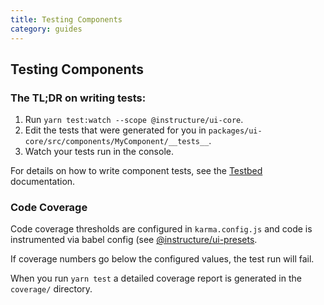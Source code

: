 ```yaml
---
title: Testing Components
category: guides
---
```


## Testing Components

### The TL;DR on writing tests:

1. Run `yarn test:watch --scope @instructure/ui-core`.
1. Edit the tests that were generated for you in `packages/ui-core/src/components/MyComponent/__tests__`.
1. Watch your tests run in the console.

For details on how to write component tests, see the [Testbed](#ui-testbed) documentation.

### Code Coverage

Code coverage thresholds are configured in `karma.config.js` and code is instrumented
via babel config (see [@instructure/ui-presets](#ui-presets).

If coverage numbers go below the configured values, the test run will fail.

When you run `yarn test` a detailed coverage report is generated in the `coverage/` directory.
